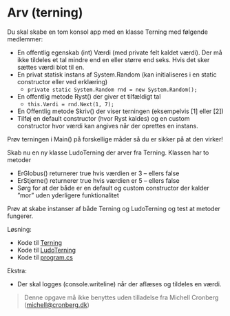﻿# Arv (terning)

Du skal skabe en tom konsol app med en klasse Terning med følgende medlemmer:
* En offentlig egenskab (int) Værdi (med private felt kaldet værdi). Der må ikke tildeles et tal mindre end en eller større end seks. Hvis det sker sættes værdi blot til en.
* En privat statisk instans af System.Random (kan initialiseres i en static constructor eller ved erklæring)
  - ```private static System.Random rnd = new System.Random();```
* En offentlig metode Ryst() der giver et tilfældigt tal
  - ```this.Værdi = rnd.Next(1, 7);```
* En Offentlig metode Skriv() der viser terningen (eksempelvis [1] eller [2]) 
* Tilføj en default constructor (hvor Ryst kaldes) og en custom constructor hvor værdi kan angives når der oprettes en instans.

Prøv terningen i Main() på forskellige måder så du er sikker på at den virker!

Skab nu en ny klasse LudoTerning der arver fra Terning. Klassen har to metoder

* ErGlobus() returnerer true hvis værdien er 3 – ellers false
* ErStjerne() returnerer true hvis værdien er 5 – ellers false
* Sørg for at der både er en default og custom constructor der kalder ”mor” uden yderligere funktionalitet

Prøv at skabe instanser af både Terning og LudoTerning og test at metoder fungerer.	

Løsning: 

- Kode til [Terning](https://github.com/devcronberg/undervisning-cs-opgaver/blob/master/arv-terning-uden-polymorfi/Terning.cs)
- Kode til [LudoTerning](https://github.com/devcronberg/undervisning-cs-opgaver/blob/master/arv-terning-uden-polymorfi/LudoTerning.cs)
- Kode til [program.cs](https://github.com/devcronberg/undervisning-cs-opgaver/blob/master/arv-terning-uden-polymorfi/Program.cs)

Ekstra:

* Der skal logges (console.writeline) når der aflæses og tildeles en værdi.

<!-- footerstart -->
> Denne opgave må ikke benyttes uden tilladelse fra Michell Cronberg (michell@cronberg.dk)
<!-- footerslut -->
